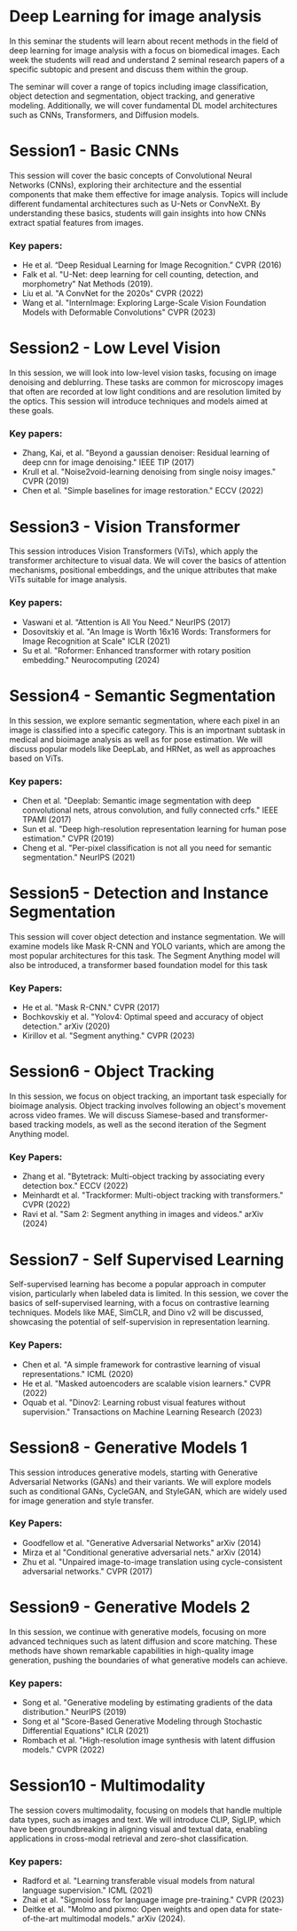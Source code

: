 # Deep Learning for image analysis


In this seminar the students will learn about recent methods in the field of deep learning for image analysis with a focus on biomedical images. Each week the students will read and understand 2 seminal research papers of a specific subtopic and present and discuss them within the group. 

The seminar will cover a range of topics including image classification, object detection and segmentation, object tracking, and generative modeling. Additionally, we will cover fundamental DL model architectures such as CNNs, Transformers, and Diffusion models.

<!-- 
Course language will be english.

General Structure: 

- 4 papers per session/topic covering  
  - F: foundational (2)
  - A: application (2)
  
- Intro (10 mins)
- Presentation F+A (2x20 mins) 
- Discussion and Q&A (30 mins)



# Table of Contents
- [Session 1](#Session1)
- [Session 2](#Session2)
- [Session 3](#Session3)
- [Session 4](#Session4)
- [Session 5](#Session5)
- [Session 6](#Session6)
- [Session 7](#Session7)
- [Session 8](#Session8)
- [Session 9](#Session9)
- [Session 10](#Session10) -->



# Session1 - Basic CNNs


This session will cover the basic concepts of Convolutional Neural Networks (CNNs), exploring their architecture and the essential components that make them effective for image analysis. Topics will include different fundamental  architectures such as U-Nets or ConvNeXt. By understanding these basics, students will gain insights into how CNNs extract spatial features from images.

### Key papers:

- He et al. “Deep Residual Learning for Image Recognition.” CVPR (2016)
- Falk et al. "U-Net: deep learning for cell counting, detection, and morphometry" Nat Methods  (2019). 
- Liu et al. "A ConvNet for the 2020s" CVPR (2022)
- Wang et al. "InternImage: Exploring Large-Scale Vision Foundation Models with Deformable Convolutions" CVPR (2023)


<!-- - Convolutional Neural Networks -> basics  
- Architecture. Convolutions, Pooling, Activation functions, Deformable Convolutions 
- Papers: AlexNet, Resnets, UNets, activations    -->


# Session2 - Low Level Vision 

In this session, we will look into low-level vision tasks, focusing on image denoising and deblurring. These tasks are common for microscopy images that often are recorded at low light conditions and are resolution limited by the optics. This session will introduce techniques and models aimed at these goals.


### Key papers:

- Zhang, Kai, et al. "Beyond a gaussian denoiser: Residual learning of deep cnn for image denoising." IEEE TIP  (2017)
- Krull et al. "Noise2void-learning denoising from single noisy images." CVPR (2019)
- Chen et al. "Simple baselines for image restoration." ECCV (2022)


# Session3 - Vision Transformer

This session introduces Vision Transformers (ViTs), which apply the transformer architecture to visual data. We will cover the basics of attention mechanisms, positional embeddings, and the unique attributes that make ViTs suitable for image analysis. 

### Key papers:

- Vaswani et al. “Attention is All You Need.” NeurIPS (2017)
- Dosovitskiy et al. "An Image is Worth 16x16 Words: Transformers for Image Recognition at Scale" ICLR (2021)
- Su et al. "Roformer: Enhanced transformer with rotary position embedding." Neurocomputing (2024)



# Session4 - Semantic Segmentation 


In this session, we explore semantic segmentation, where each pixel in an image is classified into a specific category. This is an importnant subtask  in medical and bioimage analysis as well as for pose estimation. We will discuss popular models like  DeepLab, and HRNet, as well as approaches based on ViTs.


### Key papers:

- Chen et al. "Deeplab: Semantic image segmentation with deep convolutional nets, atrous convolution, and fully connected crfs." IEEE TPAMI (2017)
- Sun et al. "Deep high-resolution representation learning for human pose estimation." CVPR (2019)
- Cheng et al. "Per-pixel classification is not all you need for semantic segmentation." NeurIPS (2021)


# Session5 - Detection and Instance Segmentation 

This session will cover object detection and instance segmentation. We will examine models like Mask R-CNN and YOLO variants, which are among the most popular architectures for this task. The Segment Anything model will also be introduced, a transformer based foundation model for this task 


### Key Papers:

- He et al. "Mask R-CNN." CVPR (2017)
- Bochkovskiy et al. "Yolov4: Optimal speed and accuracy of object detection." arXiv (2020)
- Kirillov et al. "Segment anything." CVPR (2023)

# Session6 - Object Tracking 

In this session, we focus on object tracking, an important task especially for bioimage analysis. Object tracking involves following an object's movement across video frames. We will discuss Siamese-based and transformer-based tracking models, as well as the second iteration of the Segment Anything model.

### Key Papers:

- Zhang et al. "Bytetrack: Multi-object tracking by associating every detection box." ECCV (2022)
- Meinhardt et al. "Trackformer: Multi-object tracking with transformers." CVPR (2022)
- Ravi et al. "Sam 2: Segment anything in images and videos." arXiv (2024)

# Session7 - Self Supervised Learning

Self-supervised learning has become a popular approach in computer vision, particularly when labeled data is limited. In this session, we cover the basics of self-supervised learning, with a focus on contrastive learning techniques. Models like MAE, SimCLR, and Dino v2 will be discussed, showcasing the potential of self-supervision in representation learning.

### Key Papers:

- Chen et al. "A simple framework for contrastive learning of visual representations." ICML (2020)
- He  et al. "Masked autoencoders are scalable vision learners."  CVPR (2022)
- Oquab et al. "Dinov2: Learning robust visual features without supervision." Transactions on Machine Learning Research (2023)


# Session8 - Generative Models 1

This session introduces generative models, starting with Generative Adversarial Networks (GANs) and their variants. We will explore models such as conditional GANs, CycleGAN, and StyleGAN, which are widely used for image generation and style transfer.


### Key Papers:

- Goodfellow et al. "Generative Adversarial Networks" arXiv (2014)
- Mirza et al "Conditional generative adversarial nets." arXiv  (2014)
- Zhu et al. "Unpaired image-to-image translation using cycle-consistent adversarial networks." CVPR (2017)


# Session9 - Generative Models 2

In this session, we continue with generative models, focusing on more advanced techniques such as latent diffusion and score matching. These methods have shown remarkable capabilities in high-quality image generation, pushing the boundaries of what generative models can achieve.

### Key papers:

- Song et al. "Generative modeling by estimating gradients of the data distribution." NeurIPS (2019)
- Song et al "Score-Based Generative Modeling through Stochastic Differential Equations" ICLR (2021)
- Rombach et al. "High-resolution image synthesis with latent diffusion models." CVPR (2022)

# Session10 - Multimodality

The session covers multimodality, focusing on models that handle multiple data types, such as images and text. We will introduce CLIP, SigLIP, which have been groundbreaking in aligning visual and textual data, enabling applications in cross-modal retrieval and zero-shot classification. 

### Key papers:

- Radford et al. "Learning transferable visual models from natural language supervision." ICML (2021)
- Zhai et al. "Sigmoid loss for language image pre-training." CVPR (2023)
- Deitke et al. "Molmo and pixmo: Open weights and open data for state-of-the-art multimodal models." arXiv (2024).




